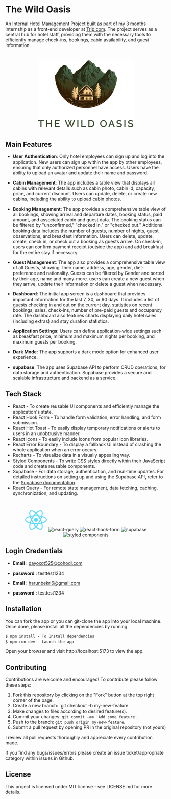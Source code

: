 # The Wild Oasis

An Internal Hotel Management Project built as part of my 3 months Internship as a front-end developer at [Trip.com](https://www.trip.com/). The project serves as a central hub for hotel staff, providing them with the necessary tools to efficiently manage check-ins, bookings, cabin availability, and guest information.


<h1 align="center">
    <img src="public/logo-light.png"/>
</h1>

## Main Features

- **User Authentication**: Only hotel employees can sign up and log into the application. New users can sign up within the app by other employees, ensuring that only authorized personnel have access. Users have the ability to upload an avatar and update their name and password.

- **Cabin Management**: The app includes a table view that displays all cabins with relevant details such as cabin photo, cabin id, capacity, price, and current discount. Users can update, delete, or create new cabins, including the ability to upload cabin photos.

- **Booking Management**: The app provides a comprehensive table view of all bookings, showing arrival and departure dates, booking status, paid amount, and associated cabin and guest data. The booking status can be filtered by "unconfirmed," "checked in," or "checked out." Additional booking data includes the number of guests, number of nights, guest observations, and breakfast information. Users can delete, update, create, check in, or check out a booking as guests arrive. On check-in, users can confirm payment receipt (outside the app) and add breakfast for the entire stay if necessary.

- **Guest Management**: The app also provides a comprehensive table view of all Guests, showing Their name, address, age, gender, diet-preference and nationality. Guests can be filtered by Gender and sorted by their age, name and many-more. users can create a new guest when they arrive, update their information or delete a guest when necessary.

- **Dashboard**: The initial app screen is a dashboard that provides important information for the last 7, 30, or 90 days. It includes a list of guests checking in and out on the current day, statistics on recent bookings, sales, check-ins, number of pre-paid guests and occupancy rate. The dashboard also features charts displaying daily hotel sales (including extras) and stay duration statistics.

- **Application Settings**: Users can define application-wide settings such as breakfast price, minimum and maximum nights per booking, and maximum guests per booking.

-  **Dark Mode**: The app supports a dark mode option for enhanced user experience.

- **supabase**: The app uses Supabase API to perform CRUD operations, for data storage and authentication. Supabase provides a secure and scalable infrastructure and backend as a service.

## Tech Stack

* React - To create reusable UI components and efficiently manage the application's state.
* React Hook Form - To handle form validation, error handling, and form submission.
* React Hot Toast - To easily display temporary notifications or alerts to users in an unobtrusive manner.
* React Icons -  To easily include icons from popular icon libraries.
* React Error Boundary - To display a fallback UI instead of crashing the whole application when an error occurs.
* Recharts - To visualize data in a visually appealing way.
* Styled Components - To write CSS styles directly within their JavaScript code and create reusable components.
* Supabase - For data storage, authentication, and real-time updates. For detailed instructions on setting up and using the Supabase API, refer to the [Supabase documentation](https://supabase.io/docs).
* React Query - For remote state management, data fetching, caching, synchronization, and updating.


<p align="center" style="margin-top: 40px;">
    <img src="https://github.com/devicons/devicon/blob/master/icons/react/react-original.svg" alt="react"  width="70" height="70"/>
    <img src="https://seeklogo.com/images/R/react-query-logo-1340EA4CE9-seeklogo.com.png" alt="react-query"  width="70" height="70"/>
    <img src ="https://react-hook-form.com/images/logo/react-hook-form-logo-only.png" alt="react-hook-form"  width="70" height="70"/>
    <img src="https://seeklogo.com/images/S/supabase-logo-DCC676FFE2-seeklogo.com.png" alt="supabase" width="70" height="70"/>
    <img src="https://cdn.worldvectorlogo.com/logos/styled-components-1.svg" alt="styled components" width="70" height="70"/>
</p>


## Login Credentials

- **Email** : dayoxot525@cohodl.com
- **password** :  testtest1234

- **Email** : harunbekri6@gmail.com
- **password** :  testtest1234

## Installation
You can fork the app or you can git-clone the app into your local machine. Once done, please install all the
dependencies by running

```
$ npm install - To Install dependencies 
$ npm run dev - Launch the app
```
Open your browser and visit http://localhost:5173 to view the app.

## Contributing 

Contributions are welcome and encouraged! To contribute please follow these steps:

1. Fork this repository by clicking on the "Fork" button at the top right corner of the page.
2. Create a new branch: `git checkout -b my-new-feature
3. Make changes to files according to desired feature(s).
4. Commit your changes: `git commit -am 'Add some feature'`.
5. Push to the branch: `git push origin my-new-feature`.
6. Submit a pull request by opening PR in the original repository (not yours)

I review all pull requests thoroughly and appreciate every contribution made.


If you find any bugs/issues/errors please create an issue ticket/appropriate category within issues in Github.


## License

This project is licensed under MIT license - see LICENSE.md for more details.

